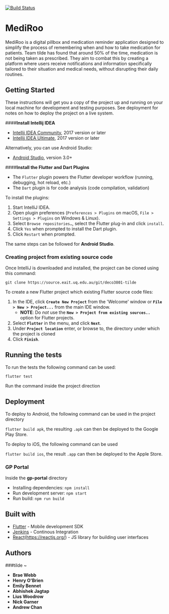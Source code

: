 [![Build Status](https://jenkins.braewebb.com/job/mediroo/badge/icon)](https://jenkins.braewebb.com/job/mediroo/)

# MediRoo

MediRoo is a digital pillbox and medication reminder application designed to simplify the process of remembering when and how to take medication for patients. Team tilde has found that around 50% of the time, medication is not being taken as prescribed. They aim to combat this by creating a platform where users receive notifications and information specifically tailored to their situation and medical needs, without disrupting their daily routines.


## Getting Started

These instructions will get you a copy of the project up and running on your local machine for development and testing purposes. See deployment for notes on how to deploy the project on a live system.

####**Install Intellij IDEA**

- [Intellij IDEA Community](https://www.jetbrains.com/idea/download), 2017 version or later
- [Intellij IDEA Ultimate](https://www.jetbrains.com/idea/download), 2017 version or later

Alternatively, you can use Android Studio:

- [Android Studio](https://developer.android.com/studio/), version 3.0+


####**Install the Flutter and Dart Plugins**
- The `Flutter` plugin powers the Flutter developer workflow (running, debugging, hot reload, etc.)
- The `Dart` plugin is for code analysis (code compilation, validation) 

To install the plugins:

1. Start IntelliJ IDEA.
2. Open plugin preferences (`Preferences > Plugins` on macOS, `File > Settings > Plugins` on Windows & Linux).
3. Select `Browse repositories…`, select the Flutter plug-in and click `install`.
4. Click `Yes` when prompted to install the Dart plugin.
5. Click `Restart` when prompted.

The same steps can be followed for **Android Studio**.

### Creating project from existing source code

Once IntelliJ is downloaded and installed, the project can be cloned using this command:

`git clone https://source.eait.uq.edu.au/git/deco3801-tilde`

To create a new Flutter project which existing Flutter source code files:

1. In the IDE, click **`Create New Project`** from the 'Welcome' window or **`File > New > Project...`** from the main IDE window.
    - **NOTE**: Do *not* use the **`New > Project from existing sources..`** option for Flutter projects.
2.  Select **`Flutter`** in the menu, and click **`Next`**.
3. Under **`Project location`** enter, or browse to, the directory under which the project is cloned
4. Click **`Finish`**.


## Running the tests

To run the tests the following command can be used:

`flutter test`

Run the command inside the project direction


## Deployment

To deploy to Android, the following command can be used in the project directory

`flutter build apk`, the resulting `.apk` can then be deployed to the Google Play Store.


To deploy to iOS, the following command can be used 

`flutter build ios`, the result `.app` can then be deployed to the Apple Store.

### GP Portal

Inside the **gp-portal** directory

* Installing dependencies: `npm install`
* Run development server: `npm start`
* Run build: `npm run build`

## Built with

* [Flutter](https://flutter.io/) - Mobile development SDK
* [Jenkins](https://jenkins.io/) - Continous Integration
* [React]()(https://reactjs.org/) - JS library for building user interfaces

## Authors

###tilde ~

* **Brae Webb**
* **Henry O'Brien**
* **Emily Bennet**
* **Abhishek Jagtap**
* **Lius Woodrow**
* **Nick Garner**
* **Andrew Chan**

